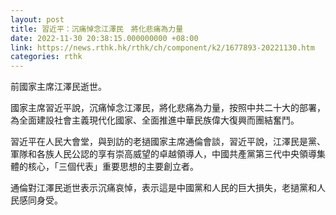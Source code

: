 ```yaml
---
layout: post
title: 習近平：沉痛悼念江澤民　將化悲痛為力量
date: 2022-11-30 20:38:15.000000000 +08:00
link: https://news.rthk.hk/rthk/ch/component/k2/1677893-20221130.htm
categories: rthk
---
```


前國家主席江澤民逝世。

國家主席習近平說，沉痛悼念江澤民，將化悲痛為力量，按照中共二十大的部署，為全面建設社會主義現代化國家、全面推進中華民族偉大復興而團結奮鬥。

習近平在人民大會堂，與到訪的老撾國家主席通倫會談，習近平說，江澤民是黨、軍隊和各族人民公認的享有崇高威望的卓越領導人，中國共產黨第三代中央領導集體的核心，「三個代表」重要思想的主要創立者。

通倫對江澤民逝世表示沉痛哀悼，表示這是中國黨和人民的巨大損失，老撾黨和人民感同身受。
